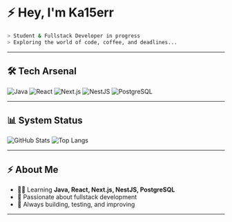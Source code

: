 # ⚡ Hey, I'm Ka15err

```zsh
> Student & Fullstack Developer in progress
> Exploring the world of code, coffee, and deadlines...
```
---

## 🛠 Tech Arsenal

![Java](https://img.shields.io/badge/Code-Java-orange?style=for-the-badge\&logo=openjdk)
![React](https://img.shields.io/badge/Frontend-React-61DBFB?style=for-the-badge\&logo=react\&logoColor=black)
![Next.js](https://img.shields.io/badge/Framework-Next.js-000000?style=for-the-badge\&logo=nextdotjs)
![NestJS](https://img.shields.io/badge/Backend-NestJS-E0234E?style=for-the-badge\&logo=nestjs\&logoColor=white)
![PostgreSQL](https://img.shields.io/badge/Database-PostgreSQL-4169E1?style=for-the-badge\&logo=postgresql\&logoColor=white)

---

## 📊 System Status

![GitHub Stats](https://github-readme-stats.vercel.app/api?username=kLot2005\&show_icons=true\&theme=radical)
![Top Langs](https://github-readme-stats.vercel.app/api/top-langs/?username=kLot2005\&layout=compact\&theme=radical)

---

## ⚡ About Me

* 🧑‍💻 Learning **Java, React, Next.js, NestJS, PostgreSQL**
* 🚀 Passionate about fullstack development
* 🎯 Always building, testing, and improving

---
